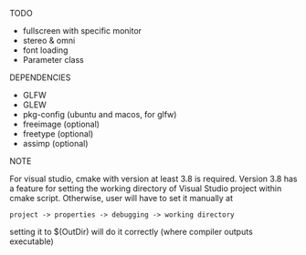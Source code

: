 TODO

- fullscreen with specific monitor
- stereo & omni
- font loading
- Parameter class

DEPENDENCIES

- GLFW
- GLEW
- pkg-config (ubuntu and macos, for glfw)
- freeimage (optional)
- freetype (optional)
- assimp (optional)

NOTE

For visual studio, cmake with version at least 3.8 is required. Version 3.8 has a feature for setting the working directory of Visual Studio project within cmake script. Otherwise, user will have to set it manually at

`project -> properties -> debugging -> working directory`

setting it to $(OutDir) will do it correctly (where compiler outputs executable)